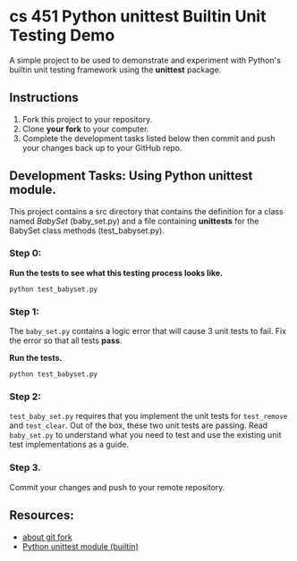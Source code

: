 # cs 451 Python unittest Builtin Unit Testing Demo
A simple project to be used to demonstrate and experiment with Python's builtin unit testing framework using the **unittest** package. 

## Instructions

1. Fork this project to your repository.
2. Clone **your fork** to your computer.
3. Complete the development tasks listed below then commit and push your changes back up to your GitHub repo.

## Development Tasks: Using Python unittest module.
This project contains a src directory that contains the definition for a class named *BabySet* (baby_set.py) and a file containing **unittests** for the BabySet class methods (test_babyset.py).

### Step 0:
**Run the tests to see what this testing process looks like.**

```python test_babyset.py```

### Step 1:
The ```baby_set.py``` contains a logic error that will cause 3 unit tests to fail. Fix the error so that all tests **pass**.

**Run the tests.**

```python test_babyset.py```

### Step 2:
```test_baby_set.py``` requires that you implement the unit tests for ```test_remove``` and ```test_clear```. Out of the box, these two unit tests are passing. Read ```baby_set.py``` to understand what you need to test and use the existing unit test implementations as a guide.

### Step 3. 
Commit your changes and push to your remote repository.

## Resources:
- [about git fork](https://help.github.com/articles/fork-a-repo/)
- [Python unittest module (builtin)](https://docs.python.org/3/library/unittest.html)